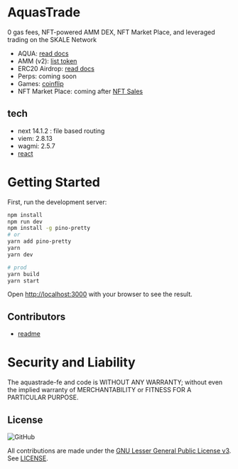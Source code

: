 # AquasTrade

0 gas fees, NFT-powered AMM DEX, NFT Market Place, and leveraged trading on the SKALE Network

- AQUA: [read docs](/docs/AQUA.md)
- AMM (v2): [list token](/docs/addNewTokens.md)
- ERC20 Airdrop: [read docs](/docs/Airdrop.md)
- Perps: coming soon
- Games: [coinflip](https://aquas.trade/dashboard/coinflip)
- NFT Market Place: coming after [NFT Sales](https://aquas.trade/nft)

## tech

- next 14.1.2 : file based routing
- viem: 2.8.13
- wagmi: 2.5.7
- [react ](react_.md)

# Getting Started

First, run the development server:

```bash
npm install
npm run dev
npm install -g pino-pretty
# or
yarn add pino-pretty
yarn
yarn dev

# prod
yarn build
yarn start
```

Open [http://localhost:3000](http://localhost:3000) with your browser to see the result.

## Contributors

- [readme](/docs/Contributors.md)

# Security and Liability

The aquastrade-fe and code is WITHOUT ANY WARRANTY; without even the implied warranty of MERCHANTABILITY or FITNESS FOR A PARTICULAR PURPOSE.

## License

![GitHub](https://img.shields.io/github/license/rubyaquamarine/aquastrade-fe.svg)

All contributions are made under the [GNU Lesser General Public License v3](https://www.gnu.org/licenses/lgpl-3.0.en.html). See [LICENSE](LICENSE).
